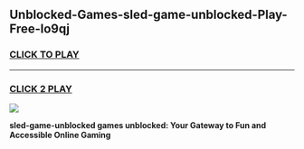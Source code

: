 
## Unblocked-Games-sled-game-unblocked-Play-Free-lo9qj
<h3>
<a href="https://premium76.site?title=sled-game-unblocked&ref=10A">CLICK TO PLAY</a></h3>
<hr>

<h3>
<a href="https://premium76.site?title=sled-game-unblocked&ref=10A">CLICK 2 PLAY</a>
  
</h3>

<a href="https://premium76.site?title=sled-game-unblocked&ref=10A"><img src="https://clearcache.store/games.png"></a>


**sled-game-unblocked games unblocked: Your Gateway to Fun and Accessible Online Gaming**

